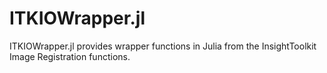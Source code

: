 # ITKIOWrapper.jl
ITKIOWrapper.jl provides wrapper functions in Julia from the InsightToolkit Image Registration functions.
